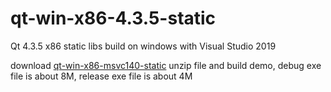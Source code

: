 # qt-win-x86-4.3.5-static
Qt 4.3.5 x86 static libs build on windows with Visual Studio 2019


download [qt-win-x86-msvc140-static](https://github.com/kkzi/qt-win-x86-4.3.5-static/releases/download/v4.3.5/qt-win-x86-msvc140-static.7z)
unzip file and build demo, debug exe file is about 8M, release exe file is about 4M
